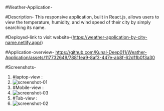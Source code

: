 #Weather-Application-

#Description-
This responsive application, built in React.js, allows users to view the temperature, humidity, and wind speed of their city by simply searching its name.

#Deployed-link to visit website-(https://weather-application-by-city-name.netlify.app/)

#Application-overview-
      https://github.com/Kunal-Deep011/Weather-Application/assets/117732649/78811ea9-8af3-447e-ab8f-62d11b0f3a30

#Screenshots-
  1) #laptop-view :
  2) 
     ![screenshot-01](https://github.com/Kunal-Deep011/Weather-Application/assets/117732649/aba33a5c-c566-4182-8bba-236221b211a0)
  3) #Mobile-view :
  4) 
     ![screenshot-03](https://github.com/Kunal-Deep011/Weather-Application/assets/117732649/b061039d-ab1e-4a8c-ab59-6d98815e6bb9)
  5) #Tab-view :
  6) 
     ![screenshot-02](https://github.com/Kunal-Deep011/Weather-Application/assets/117732649/2b661e3d-9caf-4c23-b59b-f957db85c999)

